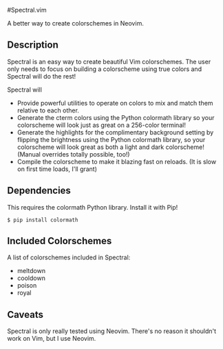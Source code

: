 #Spectral.vim

A better way to create colorschemes in Neovim.

## Description

Spectral is an easy way to create beautiful Vim colorschemes. The user only
needs to focus on building a colorscheme using true colors and Spectral will do
the rest!

Spectral will

  * Provide powerful utilities to operate on colors to mix and match them
    relative to each other.
  * Generate the cterm colors using the Python colormath library so your
    colorscheme will look just as great on a 256-color terminal!
  * Generate the highlights for the complimentary background setting by flipping
    the brightness using the Python colormath library, so your colorscheme will
    look great as both a light and dark colorscheme! (Manual overrides totally
    possible, too!)
  * Compile the colorscheme to make it blazing fast on reloads. (It is slow on
    first time loads, I'll grant)

## Dependencies

This requires the colormath Python library. Install it with Pip!

    $ pip install colormath

## Included Colorschemes

A list of colorschemes included in Spectral:

  * meltdown
  * cooldown
  * poison
  * royal

## Caveats

Spectral is only really tested using Neovim. There's no reason it shouldn't work
on Vim, but I use Neovim.
